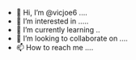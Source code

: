 - 👋 Hi, I’m @vicjoe6 ....
- 👀 I’m interested in .....
- 🌱 I’m currently learning ..
- 💞️ I’m looking to collaborate on ....
- 📫 How to reach me ....

<!---
vicjoe6/vicjoe6 is a ✨ special ✨ repository because its `README.md` (this file) appears on your GitHub profile.
You can click the Preview link to take a look at your changes.
--->
